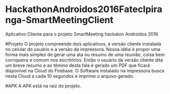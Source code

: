 # HackathonAndroidos2016FatecIpiranga-SmartMeetingClient
Aplicativo Cliente para o projeto SmartMeeting hackaton Androidos 2016
 
#Projeto
O projeto compreende dois aplicativos, a versão cliente instalada no celular do usuário e a versão da impressora. Nossa idéia
é propor uma forma mais simples de gerar uma ata ou resumo de uma reunião, coisa bem corriqueira e comum nos escritórios.
Então o usuário da versão cliente dita um breve resumo e ao témino desta fala é gerado um PDF que ficará disponível na Cloud
do Firebase. O Software instalado na impressora busca nesta Cloud a cada 10 segundos e imprime o arquivo gerado.

#APK
A APK está na raiz do projeto.
